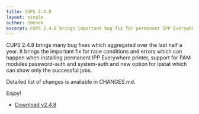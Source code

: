 ```yaml
---
title: CUPS 2.4.8
layout: single
author: Zdenek
excerpt: CUPS 2.4.8 brings important bug fix for permanent IPP Everywhere printer installation
---
```


CUPS 2.4.8 brings many bug fixes which aggregated over the last half a year. It brings the important fix for race conditions and errors which can happen when installing permanent IPP Everywhere printer, support for PAM modules password-auth and system-auth and new option for lpstat which can show only the successful jobs.

Detailed list of changes is available in CHANGES.md.

Enjoy!

* <a href="https://github.com/OpenPrinting/cups/releases/tag/v2.4.8" itemprop="sameAs" rel="nofollow noopener noreferrer"><i class="fas fa-fw fa-download" aria-hidden="true"></i>Download v2.4.8</a>

